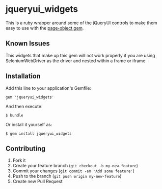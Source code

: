 # jqueryui_widgets

This is a ruby wrapper around some of the jQueryUI controls to make them easy to use with the [page-object gem](http://github.com/cheezy/page-object).

## Known Issues

This widgets that make up this gem will not work properly if you are using SeleniumWebDriver as the driver and nested within a frame or iframe.

## Installation

Add this line to your application's Gemfile:

    gem 'jqueryui_widgets'

And then execute:

    $ bundle

Or install it yourself as:

    $ gem install jqueryui_widgets

## Contributing

1. Fork it
2. Create your feature branch (`git checkout -b my-new-feature`)
3. Commit your changes (`git commit -am 'Add some feature'`)
4. Push to the branch (`git push origin my-new-feature`)
5. Create new Pull Request
